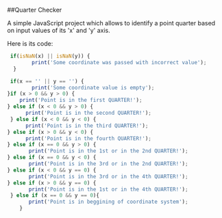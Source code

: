 ##Quarter Checker

<span>A simple JavaScript project which allows
to identify a point quarter based on
input values of its 'x' and 'y' axis.</span>

Here is its code:

```javascript
 if(isNaN(x) || isNaN(y)) {
        print('Some coordinate was passed with incorrect value');
  }

 if(x == '' || y == '') {
        print('Some coordinate value is empty');
}if (x > 0 && y > 0) {
    print('Point is in the first QUARTER!');
} else if (x < 0 && y > 0) {
      print('Point is in the second QUARTER!');
 } else if (x < 0 && y < 0) {
      print('Point is in the third QUARTER!');
} else if (x > 0 && y < 0) {
      print('Point is in the fourth QUARTER!');
} else if (x == 0 && y > 0) {
       print('Point is in the 1st or in the 2nd QUARTER!');
} else if (x == 0 && y < 0) {
       print('Point is in the 3rd or in the 2nd QUARTER!');
} else if (x < 0 && y == 0) {
       print('Point is in the 3rd or in the 4th QUARTER!');
} else if (x > 0 && y == 0) {
       print('Point is in the 1st or in the 4th QUARTER!');
 } else if (x == 0 && y == 0){
       print('Point is in beggining of coordinate system');
    }
   ```
   
   
